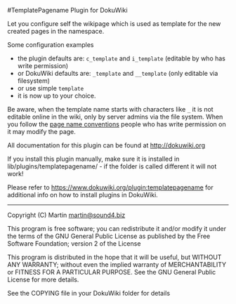 #TemplatePagename Plugin for DokuWiki

Let you configure self the wikipage which is used as template for the new 
created pages in the namespace.

Some configuration examples
 * the plugin defaults are: `c_template` and `i_template` (editable by who has write permission)
 * or DokuWiki defaults are: `_template` and `__template` (only editable via filesystem)
 * or use simple `template` 
 * it is now up to your choice.

Be aware, when the template name starts with characters like `_` it is not 
editable online in the wiki, only by server admins via the file system.
When you follow the [page name conventions](https://www.dokuwiki.org/pagename) people who has write permission on it
may modify the page.


All documentation for this plugin can be found at
http://dokuwiki.org

If you install this plugin manually, make sure it is installed in
lib/plugins/templatepagename/ - if the folder is called different it
will not work!

Please refer to https://www.dokuwiki.org/plugin:templatepagename for additional info
on how to install plugins in DokuWiki.

----
Copyright (C) Martin <martin@sound4.biz>

This program is free software; you can redistribute it and/or modify
it under the terms of the GNU General Public License as published by
the Free Software Foundation; version 2 of the License

This program is distributed in the hope that it will be useful,
but WITHOUT ANY WARRANTY; without even the implied warranty of
MERCHANTABILITY or FITNESS FOR A PARTICULAR PURPOSE.  See the
GNU General Public License for more details.

See the COPYING file in your DokuWiki folder for details
